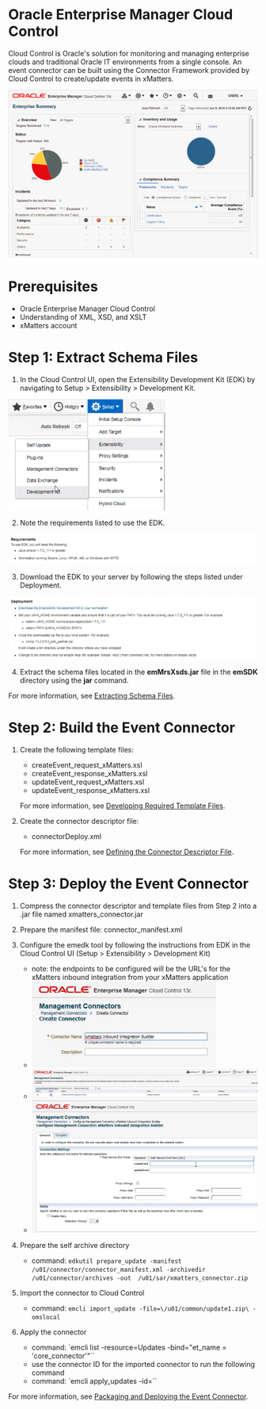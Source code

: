 # Oracle Enterprise Manager Cloud Control
  Cloud Control is Oracle's solution for monitoring and managing enterprise clouds and traditional Oracle IT environments from a single console. An event connector can be built using the Connector Framework provided by Cloud Control to create/update events in xMatters.

  ![Oracle Cloud Control Overview](media/cc_overview.png?raw=true)

# Prerequisites

* Oracle Enterprise Manager Cloud Control
* Understanding of XML, XSD, and XSLT
* xMatters account


# Step 1: Extract Schema Files

1. In the Cloud Control UI, open the Extensibility Development Kit (EDK) by navigating to Setup > Extensibility > Development Kit.

  ![Open Development Kit](media/edk_open.png?raw=true)

2. Note the requirements listed to use the EDK.

  ![EDK Requirements](media/edk_requirements.png?raw=true)

3. Download the EDK to your server by following the steps listed under Deployment.

  ![EDK Deployment](media/edk_deployment.png?raw=true)

4. Extract the schema files located in the **emMrsXsds.jar** file in the **emSDK** directory using the **jar** command.

For more information, see [Extracting Schema Files](https://docs.oracle.com/cd/E73210_01/EMCIG/GUID-FBA700A1-B2F0-4A7B-980C-E4816A21FAD4.htm#EMCIG416).

# Step 2: Build the Event Connector

1. Create the following template files:
   - createEvent_request_xMatters.xsl
   - createEvent_response_xMatters.xsl
   - updateEvent_request_xMatters.xsl
   - updateEvent_response_xMatters.xsl

   For more information, see [Developing Required Template Files](https://docs.oracle.com/cd/E73210_01/EMCIG/GUID-FBA700A1-B2F0-4A7B-980C-E4816A21FAD4.htm#EMCIG178).

2. Create the connector descriptor file:
   - connectorDeploy.xml

   For more information, see [Defining the Connector Descriptor File](https://docs.oracle.com/cd/E73210_01/EMCIG/GUID-FBA700A1-B2F0-4A7B-980C-E4816A21FAD4.htm#EMCIG190).

# Step 3: Deploy the Event Connector

1. Compress the connector descriptor and template files from Step 2 into a .jar file named xmatters_connector.jar

2. Prepare the manifest file: connector_manifest.xml

3. Configure the emedk tool by following the instructions from EDK in the Cloud Control UI (Setup > Extensibility > Development Kit)
   - note: the endpoints to be configured will be the URL's for the xMatters inbound integration from your xMatters application
   - ![Configure Name](media/configure_name.png?raw=true)
   - ![Configure Screen](media/configure_screen.png?raw=true)
   - ![Configure Endpoints](media/configure_endpoints.png?raw=true)

4. Prepare the self archive directory
   - command: `edkutil prepare_update -manifest /u01/connector/connector_manifest.xml -archivedir /u01/connector/archives -out  /u01/sar/xmatters_connector.zip`

5. Import the connector to Cloud Control
   - command: `emcli import_update -file=\/u01/common/update1.zip\ -omslocal`

6. Apply the connector
   - command: `emcli list -resource=Updates -bind="et_name = 'core_connector'"``
   - use the connector ID for the imported connector to run the following command
   - command: `emcli apply_updates -id=<ID>``


For more information, see [Packaging and Deploying the Event Connector](https://docs.oracle.com/cd/E73210_01/EMCIG/GUID-FBA700A1-B2F0-4A7B-980C-E4816A21FAD4.htm#EMCIG209).
